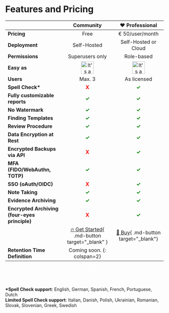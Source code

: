 # Features and Pricing

| | Community | :heart: Professional |
| ------- | :-------: | :-------: |
| __Pricing__    | Free    | € 50/user/month    |
| __Deployment__ | Self-Hosted | Self-Hosted or Cloud |
| __Permissions__ | Superusers only | Role-based |
| __Easy as__    | <img src="/assets/emojis/pie.svg" width="40" alt="It's a pie. Because Pentest reports are as easy as pie." /> | <img src="/assets/emojis/pie.svg" width="40" alt="It's a pie. Because Pentest reports are as easy as pie." /> |
| __Users__ | Max. 3 | As licensed |
| __Spell Check*__ | <span style="color:red;font-weight:bold;">X</span> | <span style="color:green;font-weight:bold;">✓</span> |
| __Fully customizable reports__ | <span style="color:green;font-weight:bold;">✓</span> | <span style="color:green;font-weight:bold;">✓</span> |
| __No Watermark__ | <span style="color:green;font-weight:bold;">✓</span> | <span style="color:green;font-weight:bold;">✓</span> |
| __Finding Templates__ | <span style="color:green;font-weight:bold;">✓</span> | <span style="color:green;font-weight:bold;">✓</span> |
| __Review Procedure__ | <span style="color:green;font-weight:bold;">✓</span> | <span style="color:green;font-weight:bold;">✓</span> |
| __Data Encryption at Rest__ | <span style="color:green;font-weight:bold;">✓</span> | <span style="color:green;font-weight:bold;">✓</span> |
| __Encrypted Backups via API__ | <span style="color:red;font-weight:bold;">X</span> | <span style="color:green;font-weight:bold;">✓</span> |
| __MFA (FIDO/WebAuthn, TOTP)__ | <span style="color:green;font-weight:bold;">✓</span> | <span style="color:green;font-weight:bold;">✓</span> |
| __SSO (oAuth/OIDC)__ | <span style="color:red;font-weight:bold;">X</span> | <span style="color:green;font-weight:bold;">✓</span> |
| __Note Taking__ | <span style="color:green;font-weight:bold;">✓</span> | <span style="color:green;font-weight:bold;">✓</span> |
| __Evidence Archiving__ | <span style="color:green;font-weight:bold;">✓</span> | <span style="color:green;font-weight:bold;">✓</span> |
| __Encrypted Archiving (four-eyes principle)__ | <span style="color:red;font-weight:bold;">X</span> | <span style="color:green;font-weight:bold;">✓</span> |
|  | [:fire: Get Started](/setup/installation/){ .md-button target="_blank" } | [:rocket: Buy](https://cloud.sysreptor.com/order/){ .md-button target="_blank"} |
| __Retention Time Definition__ | Coming soon. {: colspan=2} |


<div style="text-align:center;color:white;"><a class="demo-button" href="https://cloud.sysreptor.com/demo" target="_blank" style="text-align:center;color:white;">Try the Playground</a></div>

<br><br>
__*Spell Check support__: English, German, Spanish, French, Portuguese, Dutch  
__Limited Spell Check support__: Italian, Danish, Polish, Ukrainian, Romanian, Slovak, Slovenian, Greek, Swedish